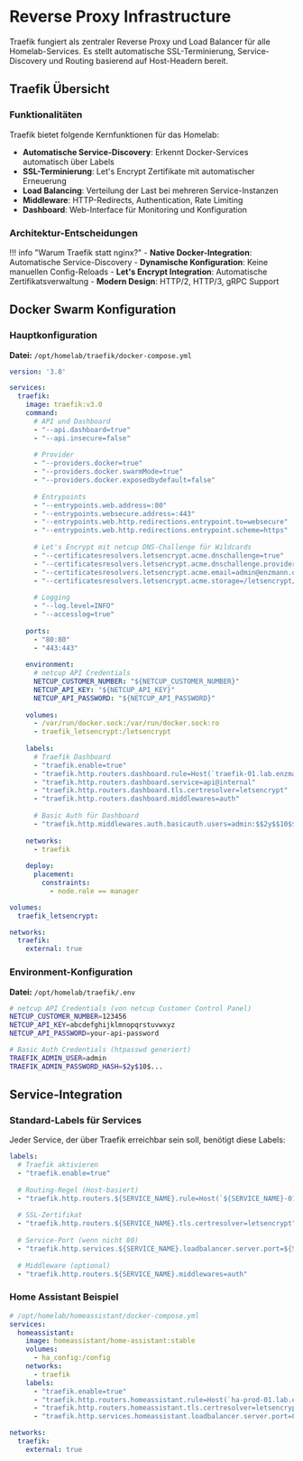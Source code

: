 # Reverse Proxy Infrastructure

Traefik fungiert als zentraler Reverse Proxy und Load Balancer für alle Homelab-Services. Es stellt automatische SSL-Terminierung, Service-Discovery und Routing basierend auf Host-Headern bereit.

## Traefik Übersicht

### Funktionalitäten

Traefik bietet folgende Kernfunktionen für das Homelab:

- **Automatische Service-Discovery**: Erkennt Docker-Services automatisch über Labels
- **SSL-Terminierung**: Let's Encrypt Zertifikate mit automatischer Erneuerung
- **Load Balancing**: Verteilung der Last bei mehreren Service-Instanzen
- **Middleware**: HTTP-Redirects, Authentication, Rate Limiting
- **Dashboard**: Web-Interface für Monitoring und Konfiguration

### Architektur-Entscheidungen

!!! info "Warum Traefik statt nginx?"
    - **Native Docker-Integration**: Automatische Service-Discovery
    - **Dynamische Konfiguration**: Keine manuellen Config-Reloads
    - **Let's Encrypt Integration**: Automatische Zertifikatsverwaltung
    - **Modern Design**: HTTP/2, HTTP/3, gRPC Support

## Docker Swarm Konfiguration

### Hauptkonfiguration

**Datei:** `/opt/homelab/traefik/docker-compose.yml`

```yaml
version: '3.8'

services:
  traefik:
    image: traefik:v3.0
    command:
      # API und Dashboard
      - "--api.dashboard=true"
      - "--api.insecure=false"
      
      # Provider
      - "--providers.docker=true"
      - "--providers.docker.swarmMode=true"
      - "--providers.docker.exposedbydefault=false"
      
      # Entrypoints
      - "--entrypoints.web.address=:80"
      - "--entrypoints.websecure.address=:443"
      - "--entrypoints.web.http.redirections.entrypoint.to=websecure"
      - "--entrypoints.web.http.redirections.entrypoint.scheme=https"
      
      # Let's Encrypt mit netcup DNS-Challenge für Wildcards
      - "--certificatesresolvers.letsencrypt.acme.dnschallenge=true"
      - "--certificatesresolvers.letsencrypt.acme.dnschallenge.provider=netcup"
      - "--certificatesresolvers.letsencrypt.acme.email=admin@enzmann.online"
      - "--certificatesresolvers.letsencrypt.acme.storage=/letsencrypt/acme.json"
      
      # Logging
      - "--log.level=INFO"
      - "--accesslog=true"
      
    ports:
      - "80:80"
      - "443:443"
      
    environment:
      # netcup API Credentials
      NETCUP_CUSTOMER_NUMBER: "${NETCUP_CUSTOMER_NUMBER}"
      NETCUP_API_KEY: "${NETCUP_API_KEY}"
      NETCUP_API_PASSWORD: "${NETCUP_API_PASSWORD}"
      
    volumes:
      - /var/run/docker.sock:/var/run/docker.sock:ro
      - traefik_letsencrypt:/letsencrypt
      
    labels:
      # Traefik Dashboard
      - "traefik.enable=true"
      - "traefik.http.routers.dashboard.rule=Host(`traefik-01.lab.enzmann.online`)"
      - "traefik.http.routers.dashboard.service=api@internal"
      - "traefik.http.routers.dashboard.tls.certresolver=letsencrypt"
      - "traefik.http.routers.dashboard.middlewares=auth"
      
      # Basic Auth für Dashboard
      - "traefik.http.middlewares.auth.basicauth.users=admin:$$2y$$10$$..."  # htpasswd generiert
      
    networks:
      - traefik
      
    deploy:
      placement:
        constraints:
          - node.role == manager

volumes:
  traefik_letsencrypt:

networks:
  traefik:
    external: true
```

### Environment-Konfiguration

**Datei:** `/opt/homelab/traefik/.env`

```bash
# netcup API Credentials (von netcup Customer Control Panel)
NETCUP_CUSTOMER_NUMBER=123456
NETCUP_API_KEY=abcdefghijklmnopqrstuvwxyz
NETCUP_API_PASSWORD=your-api-password

# Basic Auth Credentials (htpasswd generiert)
TRAEFIK_ADMIN_USER=admin
TRAEFIK_ADMIN_PASSWORD_HASH=$2y$10$...
```

## Service-Integration

### Standard-Labels für Services

Jeder Service, der über Traefik erreichbar sein soll, benötigt diese Labels:

```yaml
labels:
  # Traefik aktivieren
  - "traefik.enable=true"
  
  # Routing-Regel (Host-basiert)
  - "traefik.http.routers.${SERVICE_NAME}.rule=Host(`${SERVICE_NAME}-01.lab.enzmann.online`)"
  
  # SSL-Zertifikat
  - "traefik.http.routers.${SERVICE_NAME}.tls.certresolver=letsencrypt"
  
  # Service-Port (wenn nicht 80)
  - "traefik.http.services.${SERVICE_NAME}.loadbalancer.server.port=${SERVICE_PORT}"
  
  # Middleware (optional)
  - "traefik.http.routers.${SERVICE_NAME}.middlewares=auth"
```

### Home Assistant Beispiel

```yaml
# /opt/homelab/homeassistant/docker-compose.yml
services:
  homeassistant:
    image: homeassistant/home-assistant:stable
    volumes:
      - ha_config:/config
    networks:
      - traefik
    labels:
      - "traefik.enable=true"
      - "traefik.http.routers.homeassistant.rule=Host(`ha-prod-01.lab.enzmann.online`)"
      - "traefik.http.routers.homeassistant.tls.certresolver=letsencrypt"
      - "traefik.http.services.homeassistant.loadbalancer.server.port=8123"

networks:
  traefik:
    external: true
```
